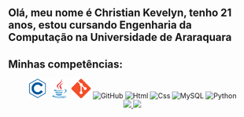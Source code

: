## Olá, meu nome é Christian Kevelyn, tenho 21 anos, estou cursando Engenharia da Computação na Universidade de Araraquara
## Minhas competências:


<div align="center">
<img src="https://github.com/devicons/devicon/blob/master/icons/c/c-line.svg" title="C" alt="C" width="40" height="40"/> 
<img src="https://github.com/devicons/devicon/blob/master/icons/java/java-original.svg" title="Java" alt="Java" width="40" height="40"/>
<img src="https://github.com/devicons/devicon/blob/master/icons/git/git-original.svg" title="Git" **alt="Git" width="40" height="40"/>
<img src="https://cdn.jsdelivr.net/gh/devicons/devicon/icons/github/github-original.svg" title="GitHub"  alt="GitHub" width="40" height="40"/>
<img src="https://cdn.jsdelivr.net/gh/devicons/devicon/icons/html5/html5-original-wordmark.svg" title="Html" alt="Html" width="40" height="40" />
<img src="https://cdn.jsdelivr.net/gh/devicons/devicon/icons/css3/css3-original-wordmark.svg" title="Css" alt="Css" width="40" height="40" />
<img src="https://cdn.jsdelivr.net/gh/devicons/devicon/icons/mysql/mysql-original-wordmark.svg" title="MySQL" alt="MySQL" width="40" height="40" />
<img src="https://cdn.jsdelivr.net/gh/devicons/devicon@latest/icons/python/python-original-wordmark.svg" title="Python" alt="Python" width="40" height="40" />
          
          
          
  </div>
<div align="center">
 <a href="https://github.com/ChrisCKS">
   <img height="180em" src="https://github-readme-stats.vercel.app/api?username=ChrisCKS&count_private=true&show_icons=true&theme=blue-green&include_all_commits=true&border_radius=0&hide_border=true"/>
   <img height="180em" src="https://github-readme-stats.vercel.app/api/top-langs?username=ChrisCKS&layout=compact&langs_count=10&theme=blue-green&border_radius=0&hide_border=true" />
 </a>
</div>

<!--
**ChrisCKS/ChrisCKS** is a ✨ _special_ ✨ repository because its `README.md` (this file) appears on your GitHub profile.

Here are some ideas to get you started:

- 🔭 I’m currently working on ...
- 🌱 I’m currently learning ...
- 👯 I’m looking to collaborate on ...
- 🤔 I’m looking for help with ...
- 💬 Ask me about ...
- 📫 How to reach me: ...
- 😄 Pronouns: ...
- ⚡ Fun fact: ...
-->

